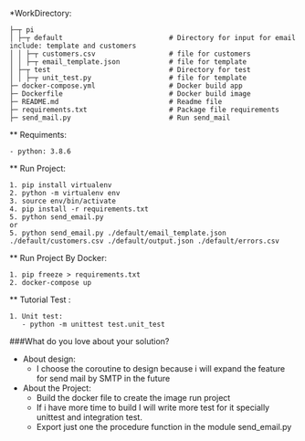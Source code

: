 *WorkDirectory:


    ├─┬ pi
    │ ├─┬ default                          # Directory for input for email include: template and customers
    │ │ ├─┬ customers.csv                  # file for customers
    │ │ ├─┬ email_template.json            # file for template
    │ ├─┬ test                             # Directory for test
    │ │ ├─┬ unit_test.py                   # file for template
    ├─ docker-compose.yml                  # Docker build app
    ├─ Dockerfile                          # Docker build image
    ├─ README.md                           # Readme file 
    ├─ requirements.txt                    # Package file requirements
    ├─ send_mail.py                        # Run send_mail


** Requiments:

    - python: 3.8.6

** Run Project:

    1. pip install virtualenv
    2. python -m virtualenv env
    3. source env/bin/activate
    4. pip install -r requirements.txt
    5. python send_email.py
    or 
    5. python send_email.py ./default/email_template.json ./default/customers.csv ./default/output.json ./default/errors.csv

** Run Project By Docker:

    1. pip freeze > requirements.txt
    2. docker-compose up

** Tutorial Test :

    1. Unit test:
       - python -m unittest test.unit_test

###What do you love about your solution?
 - About design:
   - I choose the coroutine to design because i will expand the feature for send mail by SMTP in the future
 - About the Project:
   - Build the docker file to create the image run project
   - If i have more time to build I will write more test for it specially unittest and integration test.
   - Export just one the procedure function in the module send_email.py
 
